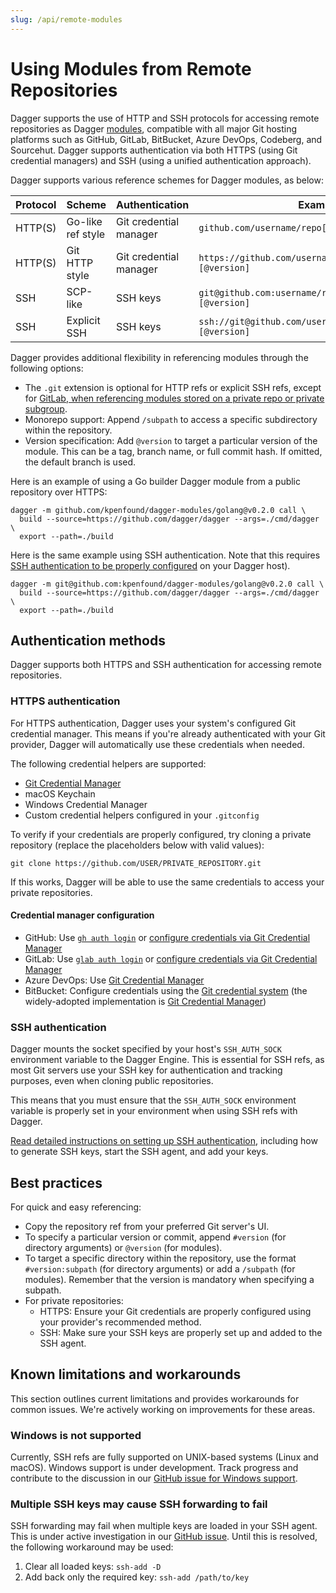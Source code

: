 ```yaml
---
slug: /api/remote-modules
---
```


# Using Modules from Remote Repositories

Dagger supports the use of HTTP and SSH protocols for accessing remote repositories as Dagger [modules](../features/modules.md), compatible with all major Git hosting platforms such as GitHub, GitLab, BitBucket, Azure DevOps, Codeberg, and Sourcehut. Dagger supports authentication via both HTTPS (using Git credential managers) and SSH (using a unified authentication approach).

Dagger supports various reference schemes for Dagger modules, as below:

| Protocol | Scheme            | Authentication | Example |
|----------|-------------------|----------------|---------|
| HTTP(S)  | Go-like ref style | Git credential manager | `github.com/username/repo[/subdir][@version]`  |
| HTTP(S)  | Git HTTP style    | Git credential manager | `https://github.com/username/repo.git[/subdir][@version]` |
| SSH      | SCP-like          | SSH keys | `git@github.com:username/repo.git[/subdir][@version]`     |
| SSH      | Explicit SSH      | SSH keys | `ssh://git@github.com/username/repo.git[/subdir][@version]` |

Dagger provides additional flexibility in referencing modules through the following options:

- The `.git` extension is optional for HTTP refs or explicit SSH refs, except for [GitLab, when referencing modules stored on a private repo or private subgroup](https://gitlab.com/gitlab-org/gitlab-foss/-/blob/master/lib/gitlab/middleware/go.rb#L229-237).
- Monorepo support: Append `/subpath` to access a specific subdirectory within the repository.
- Version specification: Add `@version` to target a particular version of the module. This can be a tag, branch name, or full commit hash. If omitted, the default branch is used.

Here is an example of using a Go builder Dagger module from a public repository over HTTPS:

```shell
dagger -m github.com/kpenfound/dagger-modules/golang@v0.2.0 call \
  build --source=https://github.com/dagger/dagger --args=./cmd/dagger \
  export --path=./build
```

Here is the same example using SSH authentication. Note that this requires [SSH authentication to be properly configured](#configuring-ssh-authentication) on your Dagger host).

```shell
dagger -m git@github.com:kpenfound/dagger-modules/golang@v0.2.0 call \
  build --source=https://github.com/dagger/dagger --args=./cmd/dagger \
  export --path=./build
```

## Authentication methods

Dagger supports both HTTPS and SSH authentication for accessing remote repositories.

### HTTPS authentication

For HTTPS authentication, Dagger uses your system's configured Git credential manager. This means if you're already authenticated with your Git provider, Dagger will automatically use these credentials when needed.

The following credential helpers are supported:
- [Git Credential Manager](https://github.com/git-ecosystem/git-credential-manager)
- macOS Keychain
- Windows Credential Manager
- Custom credential helpers configured in your `.gitconfig`

To verify if your credentials are properly configured, try cloning a private repository (replace the placeholders below with valid values):

```shell
git clone https://github.com/USER/PRIVATE_REPOSITORY.git
```

If this works, Dagger will be able to use the same credentials to access your private repositories.

#### Credential manager configuration

- GitHub: Use [`gh auth login`](https://docs.github.com/en/get-started/getting-started-with-git/caching-your-github-credentials-in-git#github-cli) or [configure credentials via Git Credential Manager](https://docs.github.com/en/get-started/getting-started-with-git/caching-your-github-credentials-in-git#git-credential-manager)
- GitLab: Use [`glab auth login`](https://gitlab.com/gitlab-org/cli/-/blob/main/docs/source/auth/login.md) or [configure credentials via Git Credential Manager](https://github.com/git-ecosystem/git-credential-manager)
- Azure DevOps: Use [Git Credential Manager](https://learn.microsoft.com/en-us/azure/devops/repos/git/set-up-credential-managers)
- BitBucket: Configure credentials using the [Git credential system](https://git-scm.com/book/en/v2/Git-Tools-Credential-Storage) (the widely-adopted implementation is [Git Credential Manager](https://github.com/git-ecosystem/git-credential-manager))

### SSH authentication

Dagger mounts the socket specified by your host's `SSH_AUTH_SOCK` environment variable to the Dagger Engine. This is essential for SSH refs, as most Git servers use your SSH key for authentication and tracking purposes, even when cloning public repositories.

This means that you must ensure that the `SSH_AUTH_SOCK` environment variable is properly set in your environment when using SSH refs with Dagger.

[Read detailed instructions on setting up SSH authentication](https://docs.github.com/en/authentication/connecting-to-github-with-ssh), including how to generate SSH keys, start the SSH agent, and add your keys.

## Best practices

For quick and easy referencing:
- Copy the repository ref from your preferred Git server's UI.
- To specify a particular version or commit, append `#version` (for directory arguments) or `@version` (for modules).
- To target a specific directory within the repository, use the format `#version:subpath` (for directory arguments) or add a `/subpath` (for modules). Remember that the version is mandatory when specifying a subpath.
- For private repositories:
  - HTTPS: Ensure your Git credentials are properly configured using your provider's recommended method.
  - SSH: Make sure your SSH keys are properly set up and added to the SSH agent.


## Known limitations and workarounds

This section outlines current limitations and provides workarounds for common issues. We're actively working on improvements for these areas.

### Windows is not supported

Currently, SSH refs are fully supported on UNIX-based systems (Linux and macOS). Windows support is under development. Track progress and contribute to the discussion in our [GitHub issue for Windows support](https://github.com/dagger/dagger/issues/8313).

### Multiple SSH keys may cause SSH forwarding to fail

SSH forwarding may fail when multiple keys are loaded in your SSH agent. This is under active investigation in our [GitHub issue](https://github.com/dagger/dagger/issues/8288). Until this is resolved, the following workaround may be used:

1. Clear all loaded keys: `ssh-add -D`
2. Add back only the required key: `ssh-add /path/to/key`